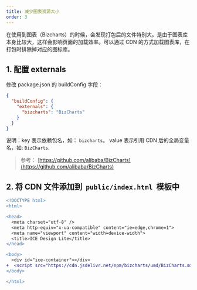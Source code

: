 ```yaml
---
title: 减少图表资源大小
order: 3
---
```


在使用到图表（Bizcharts）的时候，会发现打包后的文件特别大。是由于图表库本身比较大，这样会影响页面的加载效率。可以通过 CDN 的方式加载图表库，在打包时排除掉对应的图标库。

## 1. 配置 externals

修改 package.json 的 buildConfig 字段：

```json
{
  "buildConfig": {
    "externals": {
      "bizcharts": "BizCharts"
    }
  }
}
```

说明：key 表示依赖包名，如： `bizcharts`。 value 表示引用 CDN 后的全局变量名，如: `BizCharts`.

> 参考： [https://github.com/alibaba/BizCharts](https://github.com/alibaba/BizCharts)


## 2. 将 CDN 文件添加到  `public/index.html`  模板中

```diff
<!DOCTYPE html>
<html>

<head>
  <meta charset="utf-8" />
  <meta http-equiv="x-ua-compatible" content="ie=edge,chrome=1">
  <meta name="viewport" content="width=device-width">
  <title>ICE Design Lite</title>
</head>

<body>
  <div id="ice-container"></div>
+  <script src="https://cdn.jsdelivr.net/npm/bizcharts/umd/BizCharts.min.js"></script>
</body>

</html>
```


